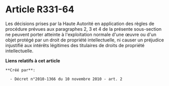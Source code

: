 # Article R331-64

Les décisions prises par la Haute Autorité en application des règles de procédure prévues aux paragraphes 2, 3 et 4 de la
présente sous-section ne peuvent porter atteinte à l'exploitation normale d'une œuvre ou d'un objet protégé par un droit de
propriété intellectuelle, ni causer un préjudice injustifié aux intérêts légitimes des titulaires de droits de propriété
intellectuelle.

**Liens relatifs à cet article**

	**Créé par**:

	  - Décret n°2010-1366 du 10 novembre 2010 - art. 2
